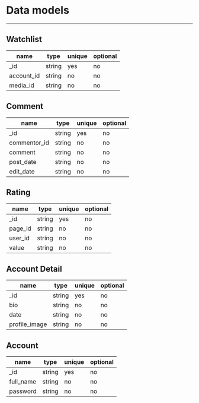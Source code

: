 # Data models

---

## Watchlist

| name       | type   | unique | optional |
| ---------- | ------ | ------ | -------- |
| \_id       | string | yes    | no       |
| account_id | string | no     | no       |
| media_id   | string | no     | no       |

## Comment

| name         | type   | unique | optional |
| ------------ | ------ | ------ | -------- |
| \_id         | string | yes    | no       |
| commentor_id | string | no     | no       |
| comment      | string | no     | no       |
| post_date    | string | no     | no       |
| edit_date    | string | no     | no       |

## Rating

| name    | type   | unique | optional |
| ------- | ------ | ------ | -------- |
| \_id    | string | yes    | no       |
| page_id | string | no     | no       |
| user_id | string | no     | no       |
| value   | string | no     | no       |

## Account Detail

| name          | type   | unique | optional |
| ------------- | ------ | ------ | -------- |
| \_id          | string | yes    | no       |
| bio           | string | no     | no       |
| date          | string | no     | no       |
| profile_image | string | no     | no       |

## Account

| name      | type   | unique | optional |
| --------- | ------ | ------ | -------- |
| \_id      | string | yes    | no       |
| full_name | string | no     | no       |
| password  | string | no     | no       |

